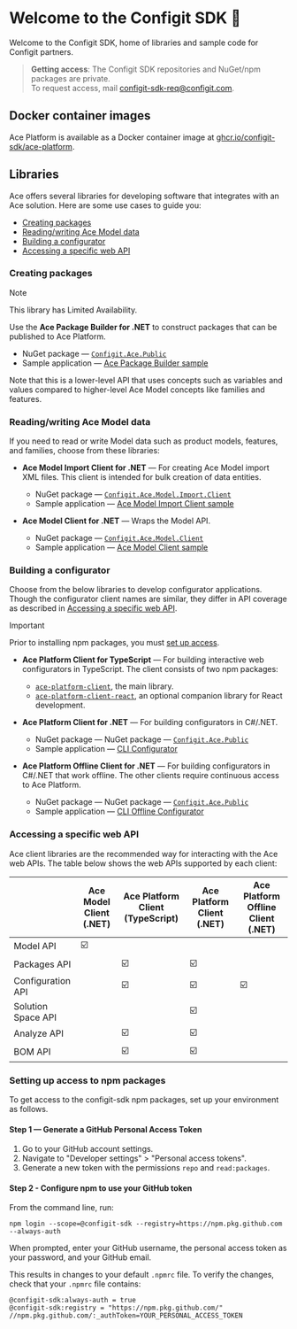 # Welcome to the Configit SDK :wave:

Welcome to the Configit SDK, home of libraries and sample code for Configit partners.

> **Getting access**: The Configit SDK repositories and NuGet/npm packages are private.<br/>To request access, mail configit-sdk-req@configit.com.

## Docker container images

Ace Platform is available as a Docker container image at [ghcr.io/configit-sdk/ace-platform](https://ghcr.io/configit-sdk/ace-platform).

## Libraries

Ace offers several libraries for developing software that integrates with an Ace solution.
Here are some use cases to guide you:

- [Creating packages](#creating-packages)
- [Reading/writing Ace Model data](#readingwriting-ace-model-data)
- [Building a configurator](#building-a-configurator)
- [Accessing a specific web API](#accessing-a-specific-web-api)

### Creating packages

> [!NOTE] 
> This library has Limited Availability.

Use the **Ace Package Builder for .NET** to construct packages
that can be published to Ace Platform.

- NuGet package — [`Configit.Ace.Public`](https://github.com/configit-sdk/ace-packagebuilder-samples/pkgs/nuget/Configit.Ace.Public)
- Sample application — [Ace Package Builder sample](https://github.com/configit-sdk/ace-packagebuilder-samples)

Note that this is a lower-level API that uses concepts such as variables and
values compared to higher-level Ace Model concepts like families and features.

### Reading/writing Ace Model data

If you need to read or write Model data such as product models, features, 
and families, choose from these libraries:

- **Ace Model Import Client for .NET** — For creating Ace Model import XML files.
  This client is intended for bulk creation of data entities.
  - NuGet package — [`Configit.Ace.Model.Import.Client`](https://github.com/configit-sdk/ace-model-samples/packages/1467389)
  - Sample application — [Ace Model Import Client sample](https://github.com/configit-sdk/ace-model-import-client-sample)

- **Ace Model Client for .NET** — Wraps the Model API.
  - NuGet package — [`Configit.Ace.Model.Client`](https://github.com/configit-sdk/ace-model-samples/packages/1459862)
  - Sample application — [Ace Model Client sample](https://github.com/configit-sdk/ace-model-client-sample)

### Building a configurator

Choose from the below libraries to develop configurator applications. Though the configurator client names are similar, they differ in API coverage
as described in [Accessing a specific web API](#accessing-a-specific-web-api).

> [!IMPORTANT] 
> Prior to installing npm packages, you must [set up access](#setting-up-access-to-npm-packages).

- **Ace Platform Client for TypeScript** — For building interactive web configurators in TypeScript.
  The client consists of two npm packages:
  - [`ace-platform-client`](https://github.com/configit-sdk/ace-configure-samples/packages/1325398), the main library.
  - [`ace-platform-client-react`](https://github.com/configit-sdk/ace-configure-samples/packages/1325400), an optional companion library for React development.

- **Ace Platform Client for .NET** — For building configurators in C#/.NET.
  - NuGet package — NuGet package — [`Configit.Ace.Public`](https://github.com/configit-sdk/ace-packagebuilder-samples/pkgs/nuget/Configit.Ace.Public)
  - Sample application — [CLI Configurator](https://github.com/configit-sdk/ace-configure-samples/tree/master/cli-configurator)
- **Ace Platform Offline Client for .NET** — For building configurators in C#/.NET that work offline.
  The other clients require continuous access to Ace Platform.
  - NuGet package — NuGet package — [`Configit.Ace.Public`](https://github.com/configit-sdk/ace-packagebuilder-samples/pkgs/nuget/Configit.Ace.Public)
  - Sample application —
  [CLI Offline Configurator](https://github.com/configit-sdk/ace-configure-samples/tree/master/cli-offline-configurator)

### Accessing a specific web API

Ace client libraries are the recommended way for interacting with the
Ace web APIs.  The table below shows the web APIs supported by each client:

|                    | Ace Model Client (.NET) | Ace Platform Client (TypeScript) | Ace Platform Client (.NET) | Ace Platform Offline Client (.NET) |
| ------------------ | ----------------------- | -------------------------------- | -------------------------- | ---------------------------------- |
| Model API          | ☑️                      |                                  |                            |                                    |
| Packages API       |                         | ☑️                               | ☑️                         |                                    |
| Configuration API  |                         | ☑️                               | ☑️                         | ☑️                                 |
| Solution Space API |                         |                                  | ☑️                         |                                    |
| Analyze API        |                         | ☑️                               | ☑️                         |                                    |
| BOM API            |                         | ☑️                               | ☑️                         |                                    |

### Setting up access to npm packages

To get access to the configit-sdk npm packages, set up your environment as follows.

#### Step 1 — Generate a GitHub Personal Access Token

1. Go to your GitHub account settings.
2. Navigate to "Developer settings" > "Personal access tokens".
1. Generate a new token with the permissions `repo` and `read:packages`.

#### Step 2 - Configure npm to use your GitHub token

From the command line, run:

```
npm login --scope=@configit-sdk --registry=https://npm.pkg.github.com --always-auth
```

When prompted, enter your GitHub username, the personal access token as your password, and your GitHub email.

This results in changes to your default `.npmrc` file. To verify the changes, check that your `.npmrc` file contains:

```
@configit-sdk:always-auth = true
@configit-sdk:registry = "https://npm.pkg.github.com/"
//npm.pkg.github.com/:_authToken=YOUR_PERSONAL_ACCESS_TOKEN
```
